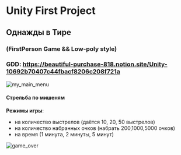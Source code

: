 # Unity First Project

## Однажды в Тире
### (FirstPerson Game && Low-poly style)

### GDD: https://beautiful-purchase-818.notion.site/Unity-10692b70407c44fbacf8206c208f721a


![my_main_menu](https://user-images.githubusercontent.com/45603310/208309386-61b5ece1-baf0-49c7-b238-b34607799db2.png)

#### Стрельба по мишеням

**Режимы игры**:
 - на количество выстрелов (даётся 10, 20, 50 выстрелов)
 - на количество набранных очков (набрать 200,1000,5000 очков)
 - на время (1 минута, 2 минуты, 5 минут)

 ![game_over](https://user-images.githubusercontent.com/45603310/208310048-172ebc5a-6940-44d7-b005-d07dda054a6c.png)
 
 

